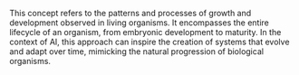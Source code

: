 This concept refers to the patterns and processes of growth and development observed in living organisms. It encompasses the entire lifecycle of an organism, from embryonic development to maturity. In the context of AI, this approach can inspire the creation of systems that evolve and adapt over time, mimicking the natural progression of biological organisms.